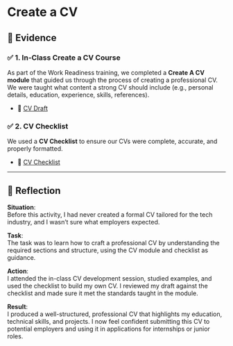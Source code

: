 # Create a CV

## 📄 Evidence

### ✅ 1. In-Class Create a CV Course

As part of the Work Readiness training, we completed a **Create A CV module** that guided us through the process of creating a professional CV. We were taught what content a strong CV should include (e.g., personal details, education, experience, skills, references).

- 📃 [CV Draft](assets/CV%20-%20Zaid%20jacobs.pdf)

### ✅ 2. CV Checklist

We used a **CV Checklist** to ensure our CVs were complete, accurate, and properly formatted.

- 📄 [CV Checklist](assets/CV%20REVIEW.pdf)

---

## 💬 Reflection

**Situation**:  
Before this activity, I had never created a formal CV tailored for the tech industry, and I wasn’t sure what employers expected.

**Task**:  
The task was to learn how to craft a professional CV by understanding the required sections and structure, using the CV module and checklist as guidance.

**Action**:  
I attended the in-class CV development session, studied examples, and used the checklist to build my own CV. I reviewed my draft against the checklist and made sure it met the standards taught in the module.

**Result**:  
I produced a well-structured, professional CV that highlights my education, technical skills, and projects. I now feel confident submitting this CV to potential employers and using it in applications for internships or junior roles.
